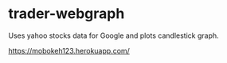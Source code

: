 # trader-webgraph
Uses yahoo stocks data for Google and plots candlestick graph. 

https://mobokeh123.herokuapp.com/
